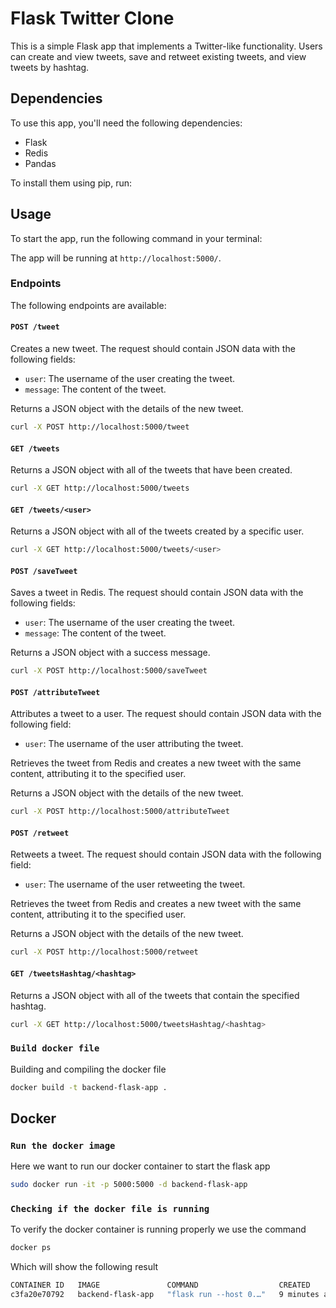 
# Flask Twitter Clone

This is a simple Flask app that implements a Twitter-like functionality. Users can create and view tweets, save and retweet existing tweets, and view tweets by hashtag.

## Dependencies

To use this app, you'll need the following dependencies:

- Flask
- Redis
- Pandas

To install them using pip, run:

## Usage

To start the app, run the following command in your terminal:

The app will be running at `http://localhost:5000/`.

### Endpoints

The following endpoints are available:

#### `POST /tweet`

Creates a new tweet. The request should contain JSON data with the following fields:

- `user`: The username of the user creating the tweet.
- `message`: The content of the tweet.

Returns a JSON object with the details of the new tweet.

```bash
curl -X POST http://localhost:5000/tweet
```

#### `GET /tweets`

Returns a JSON object with all of the tweets that have been created.

```bash
curl -X GET http://localhost:5000/tweets
```

#### `GET /tweets/<user>`

Returns a JSON object with all of the tweets created by a specific user.

```bash
curl -X GET http://localhost:5000/tweets/<user>
```

#### `POST /saveTweet`

Saves a tweet in Redis. The request should contain JSON data with the following fields:

- `user`: The username of the user creating the tweet.
- `message`: The content of the tweet.

Returns a JSON object with a success message.

```bash
curl -X POST http://localhost:5000/saveTweet
```

#### `POST /attributeTweet`

Attributes a tweet to a user. The request should contain JSON data with the following field:

- `user`: The username of the user attributing the tweet.

Retrieves the tweet from Redis and creates a new tweet with the same content, attributing it to the specified user.

Returns a JSON object with the details of the new tweet.

```bash
curl -X POST http://localhost:5000/attributeTweet
```

#### `POST /retweet`

Retweets a tweet. The request should contain JSON data with the following field:

- `user`: The username of the user retweeting the tweet.

Retrieves the tweet from Redis and creates a new tweet with the same content, attributing it to the specified user.

Returns a JSON object with the details of the new tweet.

```bash
curl -X POST http://localhost:5000/retweet
```

#### `GET /tweetsHashtag/<hashtag>`

Returns a JSON object with all of the tweets that contain the specified hashtag.

```bash
curl -X GET http://localhost:5000/tweetsHashtag/<hashtag>
```


### `Build docker file`

Building and compiling the docker file

```bash
docker build -t backend-flask-app . 
```
## Docker

### `Run the docker image`
Here we want to run our docker container to start the flask app

```bash
sudo docker run -it -p 5000:5000 -d backend-flask-app
```

### `Checking if the docker file is running`
To verify the docker container is running properly we use the command
```bash
docker ps
```
Which will show the following result
```bash
CONTAINER ID   IMAGE               COMMAND                  CREATED         STATUS         PORTS                                       NAMES
c3fa20e70792   backend-flask-app   "flask run --host 0.…"   9 minutes ago   Up 9 minutes   0.0.0.0:5000->5000/tcp, :::5000->5000/tcp   stoic_sanderson
```
